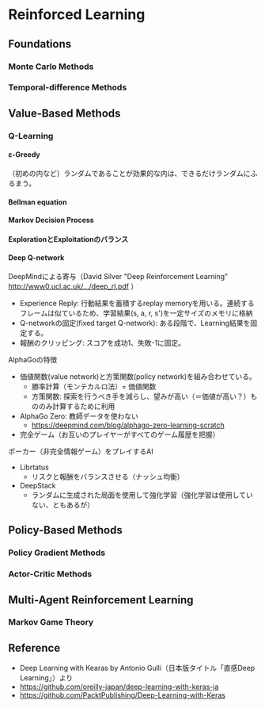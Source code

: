 # Reinforced Learning

## Foundations

### Monte Carlo Methods
### Temporal-difference Methods

## Value-Based Methods
### Q-Learning

#### ε-Greedy
（初めの内など）ランダムであることが効果的な内は、できるだけランダムにふるまう。

#### Bellman equation

#### Markov Decision Process
#### ExplorationとExploitationのバランス

#### Deep Q-network
DeepMindによる寄与（David Silver "Deep Reinforcement Learning" http://www0.ucl.ac.uk/.../deep_rl.pdf ）

* Experience Reply: 行動結果を蓄積するreplay memoryを用いる。連続するフレームは似ているため、学習結果(s, a, r, s')を一定サイズのメモリに格納
* Q-networkの固定(fixed target Q-network): ある段階で、Learning結果を固定する。
* 報酬のクリッピング: スコアを成功1、失敗-1に固定。

AlphaGoの特徴
* 価値関数(value network)と方策関数(policy network)を組み合わせている。
  * 勝率計算（モンテカルロ法）= 価値関数
  * 方策関数: 探索を行うべき手を減らし、望みが高い（＝価値が高い？）もののみ計算するために利用
* AlphaGo Zero: 教師データを使わない
  * https://deepmind.com/blog/alphago-zero-learning-scratch
* 完全ゲーム（お互いのプレイヤーがすべてのゲーム履歴を把握）


ポーカー（非完全情報ゲーム）をプレイするAI
* Librtatus
  * リスクと報酬をバランスさせる（ナッシュ均衡）
* DeepStack
  * ランダムに生成された局面を使用して強化学習（強化学習は使用していない、ともあるが）

## Policy-Based Methods
### Policy Gradient Methods
### Actor-Critic Methods

## Multi-Agent Reinforcement Learning
### Markov Game Theory

## Reference
* Deep Learning with Kearas by Antonio Gulli（日本版タイトル「直感Deep Learning」）より
 * https://github.com/oreilly-japan/deep-learning-with-keras-ja
 * https://github.com/PacktPublishing/Deep-Learning-with-Keras

